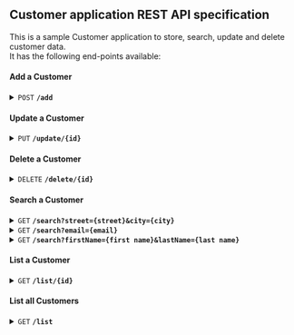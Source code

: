 ## Customer application REST API specification

This is a sample Customer application to store, search, update and delete customer data.<br>
It has the following end-points available: 

#### Add a Customer

<details>
 <summary><code>POST</code> <code><b>/add</b></code></summary>

###### Adds a Customer object to the repository

The JSON object offered in the POST must specify the <i>firstName</i>, <i>lastName</i>, <i>age</i>, <i>street</i>, <i>city</i> and <i>email</i> of the customer to be registered:

<code>
&nbsp;{<br>
&nbsp;&nbsp;  "firstName": "<i>first name</i>",<br>
&nbsp;&nbsp;  "lastName": "<i>last name</i>",<br>
&nbsp;&nbsp;  "age": "<i>61</i>",<br>
&nbsp;&nbsp;  "street": "<i>street</i>",<br>
&nbsp;&nbsp;  "city": "<i>city</i>",<br>
&nbsp;&nbsp;  "email": "<i>email address</i>",<br>
&nbsp;}
</code>

Be aware of the following with respect to the values of the fields in the JSON:
* The value for the <code>age</code> field has to be a number and the <code>email</code> field has to be in a valid email address format.<br>
They will be ignored if they aren't.
* The values of the other fields are not validated.
* The values for all fields have to be String formatted.

The JSON object offered in the POST, if accepted, will be returned with addition of the record ID it is registered with.<br>
The response will be in the format as shown below, which is the same format as the JSON object offered in the POST with the record ID in addition.<br>
This record ID can be used to list, update or delete the record added.<br>

<code>
&nbsp;{<br>
&nbsp;&nbsp;  "<b>id</b>": "<i><b>id</b></i>",<br>
&nbsp;&nbsp;  "firstName": "<i>first name</i>",<br>
&nbsp;&nbsp;  "lastName": "<i>last name</i>",<br>
&nbsp;&nbsp;  "age": "<i>61</i>",<br>
&nbsp;&nbsp;  "street": "<i>street</i>",<br>
&nbsp;&nbsp;  "city": "<i>city</i>",<br>
&nbsp;&nbsp;  "email": "<i>email address</i>",<br>
&nbsp;}
</code>

Be aware that the same record (as an identical JSON object) can be added more than once and, if so, will be stored in the repository multiple times.<br>
Records will differ on the record id's, though.

##### Parameters

> | name      |  type     | data type          | description |
> |-----------|-----------|--------------------|-------------|
> | None      |  required | object (JSON)      | See above   |


##### Responses

> | http code | content-type             | response                                    |
> |-----------|--------------------------|---------------------------------------------|
> | `200`     | `application/json`       | Customer object added with record id (JSON) |
> | `400`     | `application/json`       | `Bad request`                               |


##### Example cURL

> ```curl
>  curl -X POST -H "Content-Type: application/json" --data @customer.json http://localhost:8080/add
> ```


</details>

#### Update a Customer

<details>
  <summary><code>PUT</code> <code><b>/update/{id}</b></code></summary>

###### Updates an existing record specified by its record id

In the JSON object offered in the PUT the fields to be updated, being one or more of <i>firstName</i>, <i>lastName</i>, <i>age</i>, <i>street</i>, <i>city</i> or <i>email</i> of the customer record to be updated have to be specified.<br>
If, for example, <i>age</i>, <i>street</i>, <i>city</i> and <i>email address</i> are to be updated, then the following JSON object should be offered:

<code>
&nbsp;{<br>
&nbsp;&nbsp;  "age": "<i>age</i>",<br>
&nbsp;&nbsp;  "street": "<i>street</i>",<br>
&nbsp;&nbsp;  "city": "<i>city</i>",<br>
&nbsp;&nbsp;  "email": "<i>email address</i>"<br>
&nbsp;}
</code>

Be aware of the following with respect to the fields specified:
* The value for the <code>age</code> field has to be a number and the <code>email</code> field has to be in a valid email address format.<br>
They will be ignored if they aren't in which case the existing values will not be updated.
* The values of the other fields specified are not validated.
* The values for all fields have to be String formatted.

The values of the fields not specified in the JSON object will not be updated.

If the JSON object offered in the PUT is accepted, then a JSON object containing all fields with the values as they were _before_ the update will be returned.<br>
The response will be in the format as shown below.<br>

<code>
&nbsp;{<br>
&nbsp;&nbsp;  "id": "<i>id</i>",<br>
&nbsp;&nbsp;  "firstName": "<i>first name</i>",<br>
&nbsp;&nbsp;  "lastName": "<i>last name</i>",<br>
&nbsp;&nbsp;  "age": "<i>61</i>",<br>
&nbsp;&nbsp;  "street": "<i>street</i>",<br>
&nbsp;&nbsp;  "city": "<i>city</i>",<br>
&nbsp;&nbsp;  "email": "<i>email address</i>",<br>
&nbsp;}
</code>

##### Parameters

> | name |  type     | data type      | description                        |
> |------|-----------|----------------|------------------------------------|
> | `id` |  required | int            | The id of the record to be updated |
> | None |  required | object (JSON)  | See above                          |

##### Responses

> | http code | content-type             | response                           |
> |-----------|--------------------------|------------------------------------|
> | `200`     | `application/json`       | Customer object updated (JSON)     |
> | `400`     | `application/json`       | `Bad request`                      |
> | `500`     | `application/json`       | `No record found for ID specified` |


##### Example cURL

> ```curl
>  curl -X PUT -H "Content-Type: application/json" --data @customer.json  http://localhost:8080/update/1
> ```

</details>


#### Delete a Customer

<details>
  <summary><code>DELETE</code> <code><b>/delete/{id}</b></code></summary>

###### Deletes an existing record specified by its record id

The response will be the object deleted in the JSON format as shown below if it exists<br>

<code>
&nbsp;{<br>
&nbsp;&nbsp;  "id": "<i>id</i>",<br>
&nbsp;&nbsp;  "firstName": "<i>first name</i>",<br>
&nbsp;&nbsp;  "lastName": "<i>last name</i>",<br>
&nbsp;&nbsp;  "age": "<i>61</i>",<br>
&nbsp;&nbsp;  "street": "<i>street</i>",<br>
&nbsp;&nbsp;  "city": "<i>city</i>",<br>
&nbsp;&nbsp;  "email": "<i>email address</i>",<br>
&nbsp;}
</code>

##### Parameters

> | name    |  type     | data type | description                          |
> |---------|-----------|-----------|--------------------------------------|
> | `id`    |  required | int       | The id of the record to be deleted   |

##### Responses

> | http code | content-type             | response                           |
> |-----------|--------------------------|------------------------------------|
> | `200`     | `application/json`       | Customer object deleted (JSON)     |
> | `500`     | `application/json`       | `No record found for ID specified` |


##### Example cURL

> ```curl
>  curl -X DELETE http://localhost:8080/delete/1
> ```

</details>

#### Search a Customer

<details>
  <summary><code>GET</code> <code><b>/search?street={street}&city={city}</b></code></summary>

###### Find customer records on street and city

The response will be a JSON array with JSON objects in the format as shown below for each Customer record matching the search criteria.<br>

<code>
&nbsp;{<br>
&nbsp;&nbsp;  "id": "<i>id</i>",<br>
&nbsp;&nbsp;  "firstName": "<i>first name</i>",<br>
&nbsp;&nbsp;  "lastName": "<i>last name</i>",<br>
&nbsp;&nbsp;  "age": "<i>61</i>",<br>
&nbsp;&nbsp;  "street": "<i><b>street</b></i>",<br>
&nbsp;&nbsp;  "city": "<i><b>city</b></i>",<br>
&nbsp;&nbsp;  "email": "<i>email address</i>",<br>
&nbsp;}
</code>

The JSON array will be empty if no records can be found matching the search criteria.

##### Parameters

> | name     |  type     | data type | description                                               |
> |----------|-----------|-----------|-----------------------------------------------------------|
> | `street` |  required | String    | The value of the <code>street</code> field to search for  |
> | `city`   |  required | String    | The value for the <code>city</code> field to search for   |

##### Responses

> | http code | content-type             | response                         |
> |-----------|--------------------------|----------------------------------|
> | `200`     | `application/json`       | JSON array of JSON objects found |


##### Example cURL

> ```curl
> curl -X GET http://localhost:8080/search?street=Abbey%20Road%201&city=Liverpool
> ```

</details>

<details>
  <summary><code>GET</code> <code><b>/search?email={email}</b></code></summary>

###### Find customer records on email address

The response will be a JSON array with JSON objects in the format as shown below for each Customer record matching the search criteria.<br>

<code>
&nbsp;{<br>
&nbsp;&nbsp;  "id": "<i>id</i>",<br>
&nbsp;&nbsp;  "firstName": "<i>first name</i>",<br>
&nbsp;&nbsp;  "lastName": "<i>last name</i>",<br>
&nbsp;&nbsp;  "age": "<i>61</i>",<br>
&nbsp;&nbsp;  "street": "<i>street</i>",<br>
&nbsp;&nbsp;  "city": "<i>city</i>",<br>
&nbsp;&nbsp;  "email": "<i><b>email address</b></i>",<br>
&nbsp;}
</code>

The JSON array will be empty if no records can be found matching the search criteria.

##### Parameters

> | name    |  type     | data type | description                                             |
> |---------|-----------|-----------|---------------------------------------------------------|
> | `email` |  required | String    | The value of the <code>email</code> field to search for |

##### Responses

> | http code | content-type             | response                         |
> |-----------|--------------------------|----------------------------------|
> | `200`     | `application/json`       | JSON array of JSON objects found |


##### Example cURL

> ```curl
>  curl -X GET http://localhost:8080/saerch?email=paul.mccartney@gmail.com
> ```

</details>

<details>
  <summary><code>GET</code> <code><b>/search?firstName={first name}&lastName={last name}</b></code></summary>

###### Find customer records on first name and last name

The response will be a JSON array with JSON objects in the format as shown below for each Customer record matching the search criteria.<br>

<code>
&nbsp;{<br>
&nbsp;&nbsp;  "id": "<i>id</i>",<br>
&nbsp;&nbsp;  "firstName": "<i><b>first name</b></i>",<br>
&nbsp;&nbsp;  "lastName": "<i><b>last name</b></i>",<br>
&nbsp;&nbsp;  "age": "<i>61</i>",<br>
&nbsp;&nbsp;  "street": "<i>street</i>",<br>
&nbsp;&nbsp;  "city": "<i>city</i>",<br>
&nbsp;&nbsp;  "email": "<i>email address</i>",<br>
&nbsp;}
</code>

The JSON array will be empty if no records can be found matching the search criteria.

##### Parameters

> | name        |  type     | data type | description                                                 |
> |-------------|-----------|-----------|-------------------------------------------------------------|
> | `firstName` |  required | String    | The value of the <code>firstName</code> field to search for |
> | `lastName`  |  required | String    | The value for the <code>lastName</code> field to search for |

##### Responses

> | http code | content-type             | response                         |
> |-----------|--------------------------|----------------------------------|
> | `200`     | `application/json`       | JSON array of JSON objects found |


##### Example cURL

> ```curl
> curl -X GET http://localhost:8080/search?firstName=Paul&lastName=McCartney
> ```

</details>

#### List a Customer 

<details>
  <summary><code>GET</code> <code><b>/list/{id}</b></code></summary>

###### Lists an existing customer record specified by its record id

The response will be the object specified in the JSON format as shown below if it exists<br>

<code>
&nbsp;{<br>
&nbsp;&nbsp;  "id": "<i><b>id</b></i>",<br>
&nbsp;&nbsp;  "firstName": "<i>first name</i>",<br>
&nbsp;&nbsp;  "lastName": "<i>last name</i>",<br>
&nbsp;&nbsp;  "age": "<i>61</i>",<br>
&nbsp;&nbsp;  "street": "<i>street</i>",<br>
&nbsp;&nbsp;  "city": "<i>city</i>",<br>
&nbsp;&nbsp;  "email": "<i>email address</i>",<br>
&nbsp;}
</code>

##### Parameters

> | name    |  type     | data type | description                          |
> |---------|-----------|-----------|--------------------------------------|
> | `id`    |  required | int       | The id of the record to be retrieved |

##### Responses

> | http code | content-type             | response                           |
> |-----------|--------------------------|------------------------------------|
> | `200`     | `application/json`       | JSON object retrieved (JSON)       |
> | `500`     | `application/json`       | `No record found for ID specified` |


##### Example cURL

> ```curl
>  curl -X GET http://localhost:8080/list/1
> ```

</details>

#### List all Customers

<details>
  <summary><code>GET</code> <code><b>/list</b></code></summary>

###### Lists all records in the Customer repository

The response will be a JSON array with JSON objects in the format as shown below for each Customer record in the repository.<br>

<code>
&nbsp;{<br>
&nbsp;&nbsp;  "id": "<i>id</i>",<br>
&nbsp;&nbsp;  "firstName": "<i><b>first name</b></i>",<br>
&nbsp;&nbsp;  "lastName": "<i><b>last name</b></i>",<br>
&nbsp;&nbsp;  "age": "<i>61</i>",<br>
&nbsp;&nbsp;  "street": "<i>street</i>",<br>
&nbsp;&nbsp;  "city": "<i>city</i>",<br>
&nbsp;&nbsp;  "email": "<i>email address</i>",<br>
&nbsp;}
</code>

The JSON array will be empty if the repository has no records.

##### Parameters

No parameters have to be provided.

##### Responses

> | http code | content-type             | response                           |
> |-----------|--------------------------|------------------------------------|
> | `200`     | `application/json`       | JSON array of JSON objects found   |


##### Example cURL

> ```curl
>  curl -X GET http://localhost:8080/list
> ```

</details>
